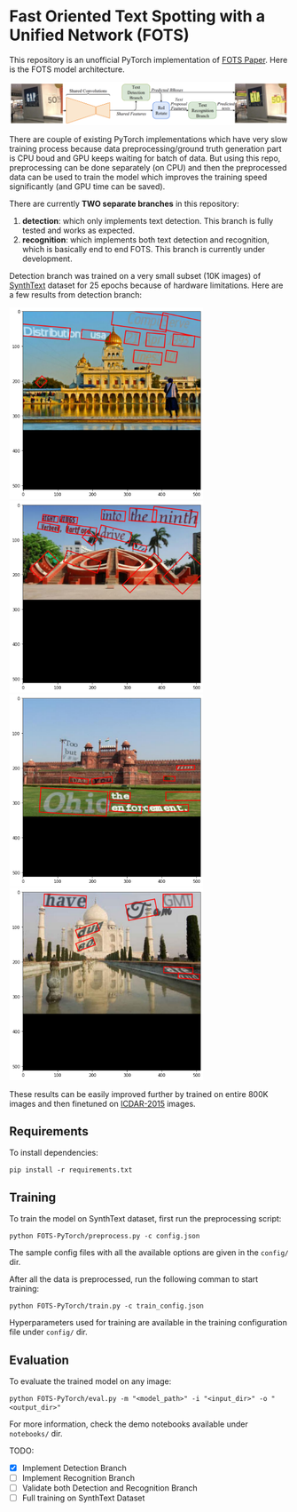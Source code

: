 # Fast Oriented Text Spotting with a Unified Network (FOTS)

This repository is an unofficial PyTorch implementation of [FOTS Paper](https://arxiv.org/pdf/1801.01671.pdf). Here is the FOTS model architecture.

![FOTS Model architecture](./images/arch.png)

There are couple of existing PyTorch implementations which have very slow training process because data preprocessing/ground truth generation part is CPU boud and GPU keeps waiting for batch of data. But using this repo, preprocessing can be done separately (on CPU) and then the preprocessed data can be used to train the model which improves the training speed significantly (and GPU time can be saved).

There are currently **TWO separate branches** in this repository:

  1. **detection**: which only implements text detection. This branch is fully tested and works as expected.
  2. **recognition**: which implements both text detection and recognition, which is basically end to end FOTS. This branch is currently under development.

Detection branch was trained on a very small subset (10K images) of  [SynthText](https://www.robots.ox.ac.uk/~vgg/data/scenetext/) dataset for 25 epochs because of hardware limitations. Here are a few results from detection branch:

<p float="left">
  <img src="./images/detection1.png" width="350" />
  <img src="./images/detection2.png" width="350" />
  <img src="./images/detection3.png" width="350" />
  <img src="./images/detection4.png" width="350" />
</p>

These results can be easily improved further by trained on entire 800K images and then finetuned on [ICDAR-2015](https://rrc.cvc.uab.es/?ch=4&com=downloads) images.

## Requirements

To install dependencies:

```setup
pip install -r requirements.txt
```

## Training

To train the model on SynthText dataset, first run the preprocessing script:

```setup
python FOTS-PyTorch/preprocess.py -c config.json
```
The sample config files with all the available options are given in the `config/` dir.

After all the data is preprocessed, run the following comman to start training:

```setup
python FOTS-PyTorch/train.py -c train_config.json
```
Hyperparameters used for training are available in the training configuration file under `config/` dir.

## Evaluation

To evaluate the trained model on any image:

```setup
python FOTS-PyTorch/eval.py -m "<model_path>" -i "<input_dir>" -o "<output_dir>"
```

For more information, check the demo notebooks available under `notebooks/` dir.

TODO:

- [x] Implement Detection Branch 
- [ ] Implement Recognition Branch
- [ ] Validate both Detection and Recognition Branch
- [ ] Full training on SynthText Dataset
